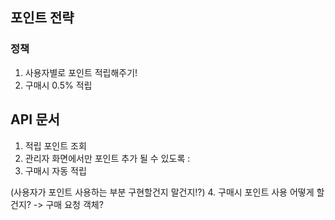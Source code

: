 ## 포인트 전략

### 정책
1. 사용자별로 포인트 적립해주기!
2. 구매시 0.5% 적립

## API 문서
1. 적립 포인트 조회
2. 관리자 화면에서만 포인트 추가 될 수 있도록 : 
3. 구매시 자동 적립

(사용자가 포인트 사용하는 부분 구현할건지 말건지!?) 
4. 구매시 포인트 사용 어떻게 할건지?
  -> 구매 요청 객체? 

